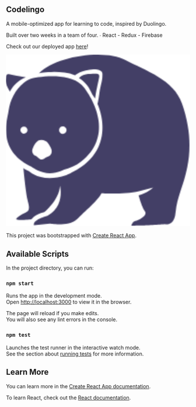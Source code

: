 ## Codelingo

A mobile-optimized app for learning to code, inspired by Duolingo.

Built over two weeks in a team of four.
∙ React - Redux - Firebase

Check out our deployed app [here](https://www.codelingoapp.com/login)!

![](https://github.com/code-lingo/code-lingo/blob/master/public/wombot.png)

This project was bootstrapped with [Create React App](https://github.com/facebook/create-react-app).

## Available Scripts

In the project directory, you can run:

### `npm start`

Runs the app in the development mode.<br>
Open [http://localhost:3000](http://localhost:3000) to view it in the browser.

The page will reload if you make edits.<br>
You will also see any lint errors in the console.

### `npm test`

Launches the test runner in the interactive watch mode.<br>
See the section about [running tests](https://facebook.github.io/create-react-app/docs/running-tests) for more information.

## Learn More

You can learn more in the [Create React App documentation](https://facebook.github.io/create-react-app/docs/getting-started).

To learn React, check out the [React documentation](https://reactjs.org/).

